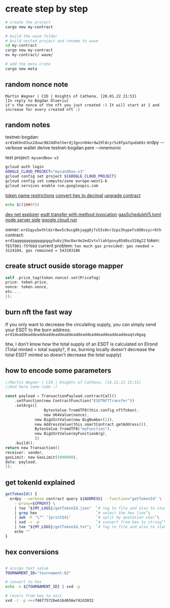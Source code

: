 # create step by step

```bash
# create the project
cargo new my-contract

# build the wasm folder
# build nested project and rename to wasm
cd my-contract
cargo new my-contract
mv my-contract/ wasm/

# add the meta crate
cargo new meta
```

## random nonce note

```
Martin Wagner | CIO | Knights of Cathena, [20.01.22 21:53]
[In reply to Bogdan Oloeriu]
it's the nonce of the nft you just created :) It will start at 1 and increase for every created nft :)
```

## random notes

testnet-bogdan: `erd1mhhnd3ux2duwc9824dhelherdj3gvzn04erdw29l8cyr5z8fpa7quda68z`
erdpy --verbose wallet derive testnet-bogdan.pem --mnemonic

test project: `mysandbox-v3`

```bash
gcloud auth login
GOOGLE_CLOUD_PROJECT="mysandbox-v3"
gcloud config set project ${GOOGLE_CLOUD_PROJECT}
gcloud config set compute/zone europe-west1-b
gcloud services enable run.googleapis.com

```

[token name restrictions](https://docs.elrond.com/developers/esdt-tokens/#parameters-format)
[convert hex to decimal](https://stackoverflow.com/questions/13280131/hexadecimal-to-decimal-in-shell-script/13280173#13280173)
[upgrade contract](https://github.com/ElrondNetwork/elrond-sdk-erdpy/blob/main/erdpy/CLI.md#contractupgrade)

```bash
echo $((16#0f))
```

[dev net explorer](https://devnet-explorer.elrond.com/)
[esdt transfer with method invocation](https://docs.elrond.com/developers/esdt-tokens/#transfers-to-a-smart-contract)
[gasScheduleV5.toml](https://github.com/ElrondNetwork/elrond-go/blob/master/cmd/node/config/gasSchedules/gasScheduleV5.toml)
[node server side](https://shiffman.net/a2z/server-node/#:~:text=%E2%80%A2-,Node.,in%20a%20file%20called%20hello.)
[google cloud run](https://codelabs.developers.google.com/codelabs/cloud-run-hello#0)

owner: `erd1qyu5wthldzr8wx5c9ucg8kjagg0jfs53s8nr3zpz3hypefsdd8ssycr6th`
contract: `erd1qqqqqqqqqqqqqpgqy5u6zj9ac0ar4e2ed2vtvltahtpnxy85d8ss528g22`
token: `TEST001-75f6bd`
current problem: `too much gas provided: gas needed = 3124104, gas remained = 543283186`

## create struct ouside storage mapper

```rust
self .price_tag(token.nonce).set(PriceTag{
price: token.price,
nonce: token.nonce,
etc....
});
```

## burn nft the fast way

If you only want to decrease the circulating supply, you can simply send your ESDT to the burn address:
`erd1deaddeaddeaddeaddeaddeaddeaddeaddeaddeaddeaddeaddeaqtv0gag`

btw, I don't know how the total supply of an ESDT is calculated on Elrond (Total minted = total supply?, if so, burning
locally doesn't decrease the total ESDT minted so doesn't decrease the total supply)

## how to encode some parameters

```rust
//Martin Wagner | CIO | Knights of Cathena, [18.12.21 15:31]
//And here some code :)

const payload = TransactionPayload.contractCall()
    .setFunction(new ContractFunction("ESDTNFTTransfer"))
    .setArgs([
                 BytesValue.fromUTF8(this.config.nftToken),
                 new U64Value(nonce),
             new BigUIntValue(new BigNumber(1)),
             new AddressValue(this.smartContract.getAddress()),
             BytesValue.fromUTF8("myFunction"),
             new BigUIntValue(myFunctionArg),
             ])
    .build();
return new Transaction({
receiver: sender,
gasLimit: new GasLimit(5000000),
data: payload,
});
```

## get tokenId explained
```bash
getTokenId() {
  erdpy --verbose contract query ${ADDRESS} --function="getTokenId" \
    --proxy=${PROXY} \
    | tee "${MY_LOGS}/getTokenId.json"  `# log to file and also to standard out`\
    | grep hex                          `# select the hex line`\
    | awk -F "\"" '{print$4}'           `# split by quotation char`\
    | xxd -r -p                         `# convert from hex to string`\
    | tee "${MY_LOGS}/getTokenId.txt";  `# log to file and also to standard out`\
    echo ""
}
```

## hex conversions

```bash

# assign text value
TOURNAMENT_ID="tournament-02"

# convert to hex
echo -n ${TOURNAMENT_ID} | xxd -p

# revers from hex to asci
xxd -r -p <<<746f75726e616d656e742d3032

```
